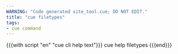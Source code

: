 ```yaml
---
WARNING: "Code generated site_tool.cue; DO NOT EDIT."
title: "cue filetypes"
tags:
- cue command
---
```


{{{with script "en" "cue cli help text"}}}
cue help filetypes
{{{end}}}
